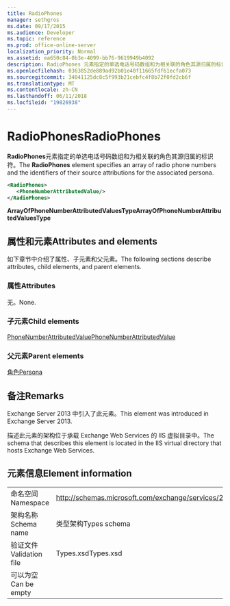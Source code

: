 ```yaml
---
title: RadioPhones
manager: sethgros
ms.date: 09/17/2015
ms.audience: Developer
ms.topic: reference
ms.prod: office-online-server
localization_priority: Normal
ms.assetid: ea650c84-0b3e-4099-bb76-9619949b4092
description: RadioPhones 元素指定的单选电话号码数组和为相关联的角色其源归属的标识符。
ms.openlocfilehash: 0363852de889ad92b01e40f11665fdf61ecfa073
ms.sourcegitcommit: 34041125dc8c5f993b21cebfc4f8b72f0fd2cb6f
ms.translationtype: MT
ms.contentlocale: zh-CN
ms.lasthandoff: 06/11/2018
ms.locfileid: "19826938"
---
```

# <a name="radiophones"></a><span data-ttu-id="2e8e5-103">RadioPhones</span><span class="sxs-lookup"><span data-stu-id="2e8e5-103">RadioPhones</span></span>

<span data-ttu-id="2e8e5-104">**RadioPhones**元素指定的单选电话号码数组和为相关联的角色其源归属的标识符。</span><span class="sxs-lookup"><span data-stu-id="2e8e5-104">The **RadioPhones** element specifies an array of radio phone numbers and the identifiers of their source attributions for the associated persona.</span></span> 
  
```XML
<RadioPhones>
   <PhoneNumberAttributedValue/>
</RadioPhones>
```

 <span data-ttu-id="2e8e5-105">**ArrayOfPhoneNumberAttributedValuesType**</span><span class="sxs-lookup"><span data-stu-id="2e8e5-105">**ArrayOfPhoneNumberAttributedValuesType**</span></span>
## <a name="attributes-and-elements"></a><span data-ttu-id="2e8e5-106">属性和元素</span><span class="sxs-lookup"><span data-stu-id="2e8e5-106">Attributes and elements</span></span>

<span data-ttu-id="2e8e5-107">如下章节中介绍了属性、子元素和父元素。</span><span class="sxs-lookup"><span data-stu-id="2e8e5-107">The following sections describe attributes, child elements, and parent elements.</span></span>
  
### <a name="attributes"></a><span data-ttu-id="2e8e5-108">属性</span><span class="sxs-lookup"><span data-stu-id="2e8e5-108">Attributes</span></span>

<span data-ttu-id="2e8e5-109">无。</span><span class="sxs-lookup"><span data-stu-id="2e8e5-109">None.</span></span>
  
### <a name="child-elements"></a><span data-ttu-id="2e8e5-110">子元素</span><span class="sxs-lookup"><span data-stu-id="2e8e5-110">Child elements</span></span>

[<span data-ttu-id="2e8e5-111">PhoneNumberAttributedValue</span><span class="sxs-lookup"><span data-stu-id="2e8e5-111">PhoneNumberAttributedValue</span></span>](phonenumberattributedvalue.md)
  
### <a name="parent-elements"></a><span data-ttu-id="2e8e5-112">父元素</span><span class="sxs-lookup"><span data-stu-id="2e8e5-112">Parent elements</span></span>

[<span data-ttu-id="2e8e5-113">角色</span><span class="sxs-lookup"><span data-stu-id="2e8e5-113">Persona</span></span>](persona.md)
  
## <a name="remarks"></a><span data-ttu-id="2e8e5-114">备注</span><span class="sxs-lookup"><span data-stu-id="2e8e5-114">Remarks</span></span>

<span data-ttu-id="2e8e5-115">Exchange Server 2013 中引入了此元素。</span><span class="sxs-lookup"><span data-stu-id="2e8e5-115">This element was introduced in Exchange Server 2013.</span></span>
  
<span data-ttu-id="2e8e5-116">描述此元素的架构位于承载 Exchange Web Services 的 IIS 虚拟目录中。</span><span class="sxs-lookup"><span data-stu-id="2e8e5-116">The schema that describes this element is located in the IIS virtual directory that hosts Exchange Web Services.</span></span>
  
## <a name="element-information"></a><span data-ttu-id="2e8e5-117">元素信息</span><span class="sxs-lookup"><span data-stu-id="2e8e5-117">Element information</span></span>

|||
|:-----|:-----|
|<span data-ttu-id="2e8e5-118">命名空间</span><span class="sxs-lookup"><span data-stu-id="2e8e5-118">Namespace</span></span>  <br/> |http://schemas.microsoft.com/exchange/services/2006/types  <br/> |
|<span data-ttu-id="2e8e5-119">架构名称</span><span class="sxs-lookup"><span data-stu-id="2e8e5-119">Schema name</span></span>  <br/> |<span data-ttu-id="2e8e5-120">类型架构</span><span class="sxs-lookup"><span data-stu-id="2e8e5-120">Types schema</span></span>  <br/> |
|<span data-ttu-id="2e8e5-121">验证文件</span><span class="sxs-lookup"><span data-stu-id="2e8e5-121">Validation file</span></span>  <br/> |<span data-ttu-id="2e8e5-122">Types.xsd</span><span class="sxs-lookup"><span data-stu-id="2e8e5-122">Types.xsd</span></span>  <br/> |
|<span data-ttu-id="2e8e5-123">可以为空</span><span class="sxs-lookup"><span data-stu-id="2e8e5-123">Can be empty</span></span>  <br/> ||
   

